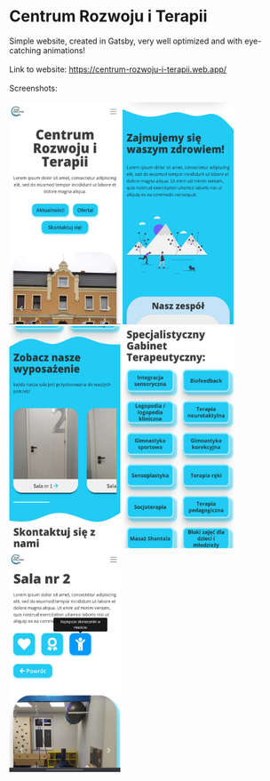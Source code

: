 # Centrum Rozwoju i Terapii
Simple website, created in Gatsby, very well optimized and with eye-catching animations!
<br /><br />Link to website: https://centrum-rozwoju-i-terapii.web.app/<br /><br />
Screenshots:<br /><br />
<img src="https://github.com/liebner12/CentrumRozwoju/blob/master/src/images/screenshots/1.jpg" width="200" height="400">
<img src="https://github.com/liebner12/CentrumRozwoju/blob/master/src/images/screenshots/2.jpg" width="200" height="400">
<img src="https://github.com/liebner12/CentrumRozwoju/blob/master/src/images/screenshots/3.jpg" width="200" height="400">
<img src="https://github.com/liebner12/CentrumRozwoju/blob/master/src/images/screenshots/4.jpg" width="200" height="400">
<img src="https://github.com/liebner12/CentrumRozwoju/blob/master/src/images/screenshots/5.jpg" width="200" height="400">
